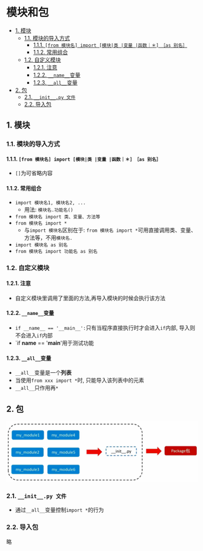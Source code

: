 # 模块和包
<!-- TOC -->

- [1. 模块](#1-模块)
	- [1.1. 模块的导入方式](#11-模块的导入方式)
		- [1.1.1. `[from 模块名] import [模块|类 |变量 |函数｜＊]　［as 别名］`](#111-from-模块名-import-模块类-变量-函数as-别名)
		- [1.1.2. 常用组合](#112-常用组合)
	- [1.2. 自定义模块](#12-自定义模块)
		- [1.2.1. 注意](#121-注意)
		- [1.2.2. `__name__`变量](#122-__name__变量)
		- [1.2.3. `__all__`变量](#123-__all__变量)
- [2. 包](#2-包)
	- [2.1. `__init__.py 文件`](#21-__init__py-文件)
	- [2.2. 导入包](#22-导入包)

<!-- /TOC -->
## 1. 模块

### 1.1. 模块的导入方式

#### 1.1.1. `[from 模块名] import [模块|类 |变量 |函数｜＊]　［as 别名］`  
-   `[]`为可省略内容

#### 1.1.2. 常用组合
- `import 模块名1, 模块名2, ...`
	- 用法: `模块名.功能名()`
- `from 模块名 import 类、变量、方法等`
- `from 模块名 import * `
	- 与`import 模块名`区别在于: `from 模块名 import *`可用直接调用类、变量、方法等，不用`模块名.`
- `import 模块名 as 别名`
- `from 模块名 import 功能名 as 别名`

### 1.2. 自定义模块
#### 1.2.1. 注意
- 自定义模块里调用了里面的方法,再导入模块的时候会执行该方法
#### 1.2.2. `__name__`变量
- `if __name__ == '__main__':`只有当程序直接执行时才会进入`if`内部, 导入则不会进入`if`内部
- `if __name__ == '__main__'用于测试功能
#### 1.2.3. `__all__`变量
- `__all__`变量是一个**列表**
- 当使用`from xxx import *`时, 只能导入该列表中的元素
- `__all__`只作用再`*`

## 2. 包

![image-20220912144155065](6-basic_Module_import.assets/image-20220912144155065.png)

### 2.1. `__init__.py 文件`
- 通过`__all__`变量控制`import *`的行为
### 2.2. 导入包
略

